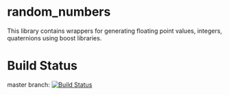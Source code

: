random_numbers
==============

This library contains wrappers for generating floating point values, integers, quaternions using boost libraries.

Build Status
============

master branch: [![Build Status](https://travis-ci.org/ros-planning/random_numbers.png?branch=master)](https://travis-ci.org/ros-planning/random_numbers)
